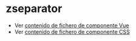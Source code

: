 # zseparator

 - Ver [contenido de fichero de componente Vue](./zseparator.vue)
 - Ver [contenido de fichero de componente CSS](./zseparator.css)
